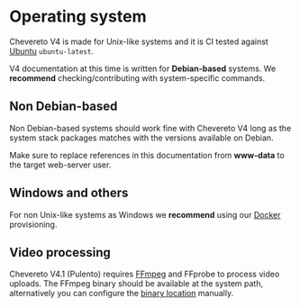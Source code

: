 # Operating system

Chevereto V4 is made for Unix-like systems and it is CI tested against [Ubuntu](https://ubuntu.com/) `ubuntu-latest`.

V4 documentation at this time is written for **Debian-based** systems. We **recommend** checking/contributing with system-specific commands.

## Non Debian-based

Non Debian-based systems should work fine with Chevereto V4 long as the system stack packages matches with the versions available on Debian.

Make sure to replace references in this documentation from **www-data** to the target web-server user.

## Windows and others

For non Unix-like systems as Windows we **recommend** using our [Docker](../../guides/docker/README.md) provisioning.

## Video processing

Chevereto V4.1 (Pulento) requires [FFmpeg](https://ffmpeg.org) and FFprobe to process video uploads. The FFmpeg binary should be available at the system path, alternatively you can configure the [binary location](../configuration/environment.md#binary-paths) manually.
